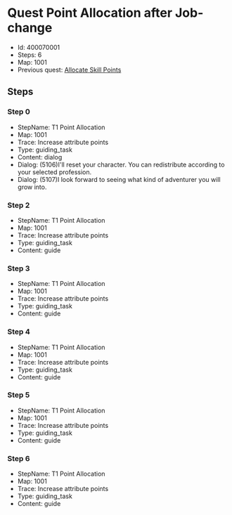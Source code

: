 # Quest Point Allocation after Job-change

- Id: 400070001
- Steps: 6
- Map: 1001
- Previous quest: [Allocate Skill Points](400040001.md)

## Steps

### Step 0
- StepName:  T1 Point Allocation
- Map:  1001
- Trace:  Increase attribute points
- Type:  guiding_task
- Content:  dialog
- Dialog: (5106)I'll reset your character. You can redistribute according to your selected profession.
- Dialog: (5107)I look forward to seeing what kind of adventurer you will grow into.


### Step 2
- StepName:  T1 Point Allocation
- Map:  1001
- Trace:  Increase attribute points
- Type:  guiding_task
- Content:  guide


### Step 3
- StepName:  T1 Point Allocation
- Map:  1001
- Trace:  Increase attribute points
- Type:  guiding_task
- Content:  guide


### Step 4
- StepName:  T1 Point Allocation
- Map:  1001
- Trace:  Increase attribute points
- Type:  guiding_task
- Content:  guide


### Step 5
- StepName:  T1 Point Allocation
- Map:  1001
- Trace:  Increase attribute points
- Type:  guiding_task
- Content:  guide


### Step 6
- StepName:  T1 Point Allocation
- Map:  1001
- Trace:  Increase attribute points
- Type:  guiding_task
- Content:  guide



